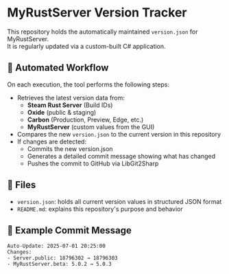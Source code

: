 # MyRustServer Version Tracker

This repository holds the automatically maintained `version.json` for MyRustServer.  
It is regularly updated via a custom-built C# application.

## 🔁 Automated Workflow

On each execution, the tool performs the following steps:

- Retrieves the latest version data from:
  - **Steam Rust Server** (Build IDs)
  - **Oxide** (public & staging)
  - **Carbon** (Production, Preview, Edge, etc.)
  - **MyRustServer** (custom values from the GUI)
- Compares the new `version.json` to the current version in this repository
- If changes are detected:
  - Commits the new version.json
  - Generates a detailed commit message showing what has changed
  - Pushes the commit to GitHub via LibGit2Sharp

## 📁 Files

- `version.json`: holds all current version values in structured JSON format
- `README.md`: explains this repository's purpose and behavior

## 🧾 Example Commit Message

```text
Auto-Update: 2025-07-01 20:25:00
Changes:
- Server.public: 18796302 → 18796303
- MyRustServer.beta: 5.0.2 → 5.0.3
